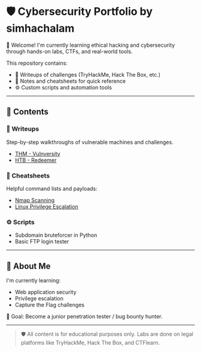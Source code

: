 # 🛡️ Cybersecurity Portfolio by simhachalam

👋 Welcome! I'm currently learning ethical hacking and cybersecurity through hands-on labs, CTFs, and real-world tools.

This repository contains:
- 🧠 Writeups of challenges (TryHackMe, Hack The Box, etc.)
- 📘 Notes and cheatsheets for quick reference
- ⚙️ Custom scripts and automation tools

---

## 📁 Contents

### 🔐 Writeups
Step-by-step walkthroughs of vulnerable machines and challenges.

- [THM - Vulnversity](writeups/TryHackMe_Vulnversity.md)
- [HTB - Redeemer](writeups/HTB_Redeemer.md)

### 📓 Cheatsheets
Helpful command lists and payloads:

- [Nmap Scanning](cheatsheets/nmap.md)
- [Linux Privilege Escalation](cheatsheets/linux-privesc.md)

### ⚙️ Scripts
- Subdomain bruteforcer in Python
- Basic FTP login tester

---

## 🧠 About Me

I'm currently learning:
- Web application security
- Privilege escalation
- Capture the Flag challenges

🎯 Goal: Become a junior penetration tester / bug bounty hunter.

---

> 🛡️ All content is for educational purposes only. Labs are done on legal platforms like TryHackMe, Hack The Box, and CTFlearn.

